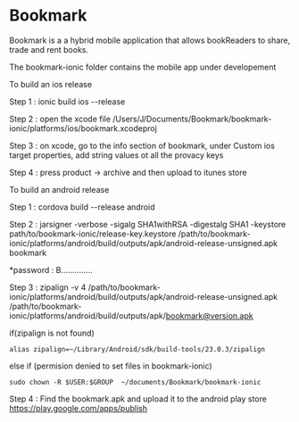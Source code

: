# Bookmark
Bookmark is a a hybrid mobile application that allows bookReaders to share, trade and rent books.

The bookmark-ionic folder contains the mobile app under developement 

To build an ios release

Step 1 : ionic build ios --release

Step 2 : open the xcode file /Users/J/Documents/Bookmark/bookmark-ionic/platforms/ios/bookmark.xcodeproj

Step 3 : on xcode, go to the info section of bookmark, under Custom ios target properties, add string values ot all the provacy keys

Step 4 : press product -> archive and then upload to itunes store



To build an android release

Step 1 : cordova build --release android

Step 2 : jarsigner -verbose -sigalg SHA1withRSA -digestalg SHA1 -keystore path/to/bookmark-ionic/release-key.keystore /path/to/bookmark-ionic/platforms/android/build/outputs/apk/android-release-unsigned.apk bookmark

*password : B..............

Step 3 : zipalign -v 4 /path/to/bookmark-ionic/platforms/android/build/outputs/apk/android-release-unsigned.apk /path/to/bookmark-ionic/platforms/android/build/outputs/apk/bookmark@version.apk

if(zipalign is not found)

	alias zipalign=~/Library/Android/sdk/build-tools/23.0.3/zipalign
	
else if (permision denied to set files in bookmark-ionic)

	sudo chown -R $USER:$GROUP  ~/documents/Bookmark/bookmark-ionic
	
Step 4 : Find the bookmark.apk and upload it to the android play store https://play.google.com/apps/publish
